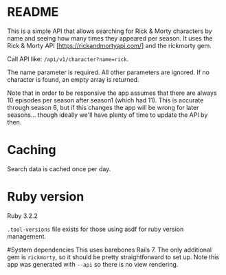 # README

This is a simple API that allows searching for Rick & Morty characters by name and seeing how many times they appeared per season.
It uses the Rick & Morty API [https://rickandmortyapi.com/] and the rickmorty gem.

Call API like: `/api/v1/character?name=rick`. 

The name parameter is required. All other parameters are ignored. If no character is found, an empty array is returned.

Note that in order to be responsive the app assumes that there are always 10 episodes per season after season1 (which had 11).
This is accurate through season 6, but if this changes the app will be wrong for later seasons... though ideally we'll have plenty
of time to update the API by then.

# Caching
Search data is cached once per day.

# Ruby version
Ruby 3.2.2

`.tool-versions` file exists for those using asdf for ruby version management.

#System dependencies
This uses barebones Rails 7. The only additional gem is `rickmorty`, so it should be pretty straightforward to set up.
Note this app was generated with `--api` so there is no view rendering.
